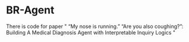 # BR-Agent

There is code for paper " “My nose is running.” “Are you also coughing?”: Building A Medical Diagnosis Agent with Interpretable Inquiry Logics "
